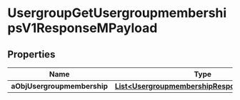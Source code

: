 

# UsergroupGetUsergroupmembershipsV1ResponseMPayload

## Properties

Name | Type | Description | Notes
------------ | ------------- | ------------- | -------------
**aObjUsergroupmembership** | [**List&lt;UsergroupmembershipResponseCompound&gt;**](UsergroupmembershipResponseCompound.md) |  | 




